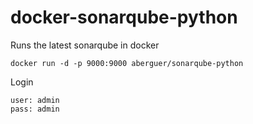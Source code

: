 # docker-sonarqube-python

Runs the latest sonarqube in docker

```
docker run -d -p 9000:9000 aberguer/sonarqube-python
```

Login
```
user: admin
pass: admin
```
